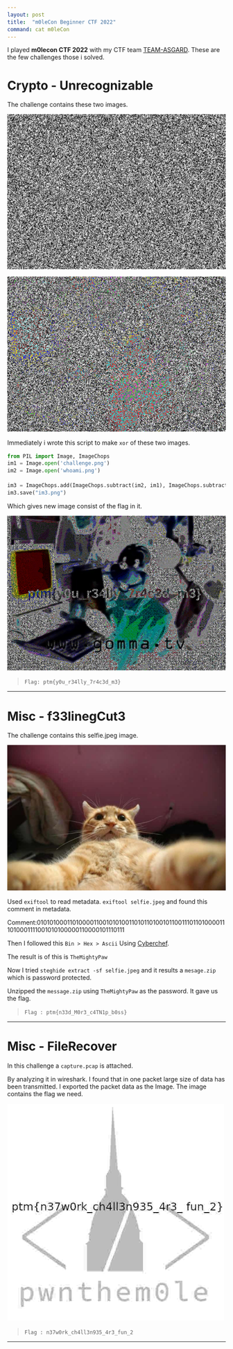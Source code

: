 ```yaml
---
layout: post
title:  "m0leCon Beginner CTF 2022"
command: cat m0leCon
---
```


I played **m0lecon CTF 2022** with my CTF team [TEAM-ASGARD](https://ctftime.org/team/196057). These are the few challenges those i solved.


# Crypto - Unrecognizable

The challenge contains these two images.

![challenge](/assets/img/post_img/m0lecon_unrecognizable1.png)

![whoami](/assets/img/post_img/m0lecon_unrecognizable2.png)

Immediately i wrote this script to make `xor` of these two images.

```python
from PIL import Image, ImageChops
im1 = Image.open('challenge.png')
im2 = Image.open('whoami.png')

im3 = ImageChops.add(ImageChops.subtract(im2, im1), ImageChops.subtract(im1, im2))
im3.save("im3.png")
```
Which gives new image consist of the flag in it.

![flag](/assets/img/post_img/m0lecon_unrecognizable3.png)

> `Flag: ptm{y0u_r34lly_7r4c3d_m3}`

***

# Misc - f33linegCut3

The challenge contains this selfie.jpeg image.

![feelingCut3](/assets/img/post_img/m0lecon_selfie.jpeg)

Used `exiftool` to read metadata. `exiftool selfie.jpeg` and found this comment in metadata.

Comment:010101000110100001100101010011010110100101100111011010000111010001111001010100000110000101110111

Then I followed this `Bin > Hex > Ascii` Using <a href="https://gchq.github.io/CyberChef/" target=_blank>Cyberchef</a>. 

The result is of this is `TheMightyPaw`

Now I tried `steghide extract -sf selfie.jpeg` and it results a `mesage.zip` which is password protected.

Unzipped the `message.zip` using `TheMightyPaw` as the password. It gave us the flag.

> `Flag : ptm{n33d_M0r3_c4TN1p_b0ss}`

***

# Misc - FileRecover

In this challenge a `capture.pcap` is attached.

By analyzing it in wireshark. I found that in one packet large size of data has been transmitted. I exported the packet data as the Image. The image contains the flag we need.

![pcap](/assets/img/post_img/m0lecon_pcap)

> `Flag : n37w0rk_ch4ll3n935_4r3_fun_2`

***
